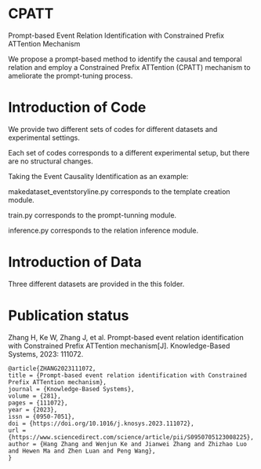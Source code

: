 # CPATT
Prompt-based Event Relation Identification with Constrained Prefix ATTention Mechanism

We propose a prompt-based method to identify the causal  and temporal relation and employ a Constrained Prefix ATTention (CPATT) mechanism to ameliorate the prompt-tuning process.

# Introduction of Code
We provide two different sets of codes for different datasets and experimental settings.  

Each set of codes corresponds to a different experimental setup, but there are no structural changes.  

Taking the Event Causality Identification as an example:  

makedataset_eventstoryline.py corresponds to the template creation module.  

train.py corresponds to the prompt-tunning module.  

inference.py corresponds to the relation inference module.  

# Introduction of Data
Three different datasets are provided in the this folder.  

# Publication status
Zhang H, Ke W, Zhang J, et al. Prompt-based event relation identification with Constrained Prefix ATTention mechanism[J]. Knowledge-Based Systems, 2023: 111072.
```
@article{ZHANG2023111072,
title = {Prompt-based event relation identification with Constrained Prefix ATTention mechanism},
journal = {Knowledge-Based Systems},
volume = {281},
pages = {111072},
year = {2023},
issn = {0950-7051},
doi = {https://doi.org/10.1016/j.knosys.2023.111072},
url = {https://www.sciencedirect.com/science/article/pii/S0950705123008225},
author = {Hang Zhang and Wenjun Ke and Jianwei Zhang and Zhizhao Luo and Hewen Ma and Zhen Luan and Peng Wang},
}
```
